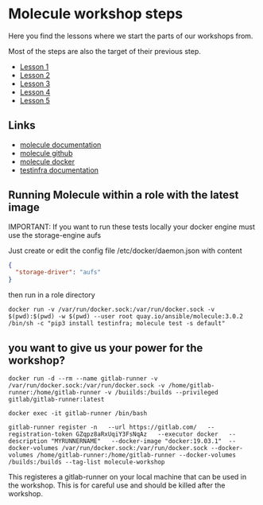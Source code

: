 # Molecule workshop steps

Here you find the lessons where we start the parts of our workshops from.

Most of the steps are also the target of their previous step.

* [Lesson 1](./LESSON1.md)
* [Lesson 2](./LESSON2.md)
* [Lesson 3](./LESSON3.md)
* [Lesson 4](./LESSON4.md)
* [Lesson 5](./LESSON5.md)

## Links

* [molecule documentation](https://molecule.readthedocs.io/en/latest/)
* [molecule github](https://github.com/ansible-community/molecule)
* [molecule docker](https://quay.io/repository/ansible/molecule)
* [testinfra documentation](https://testinfra.readthedocs.io/en/latest/)

## Running Molecule within a role with the latest image

IMPORTANT: If you want to run these tests locally your docker engine must use the storage-engine aufs

Just create or edit the config file /etc/docker/daemon.json with content

```json
{
  "storage-driver": "aufs"
}
```

then run in a role directory

```
docker run -v /var/run/docker.sock:/var/run/docker.sock -v $(pwd):$(pwd) -w $(pwd) --user root quay.io/ansible/molecule:3.0.2 /bin/sh -c "pip3 install testinfra; molecule test -s default"
```

## you want to give us your power for the workshop?


```
docker run -d --rm --name gitlab-runner -v /var/run/docker.sock:/var/run/docker.sock -v /home/gitlab-runner:/home/gitlab-runner -v /buiilds:/builds --privileged    gitlab/gitlab-runner:latest
```

```
docker exec -it gitlab-runner /bin/bash
```

```
gitlab-runner register -n   --url https://gitlab.com/   --registration-token GZqpz8aRxUqiY3FsNqAz   --executor docker   --description "MYRUNNERNAME"   --docker-image "docker:19.03.1"  --docker-volumes /var/run/docker.sock:/var/run/docker.sock --docker-volumes /home/gitlab-runner:/home/gitlab-runner --docker-volumes /builds:/builds --tag-list molecule-workshop
```

This registeres a gitlab-runner on your local machine that can be used in the workshop. This is for careful use and should be killed after the workshop.